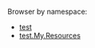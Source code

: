 Browser by namespace:

+ <a href="#" onClick="load('/docs/test/index.md')">test</a>
+ <a href="#" onClick="load('/docs/test.My.Resources/index.md')">test.My.Resources</a>
